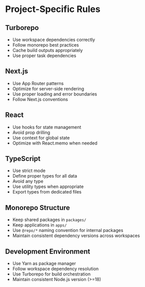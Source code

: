 # Project-Specific Rules

## Turborepo
- Use workspace dependencies correctly
- Follow monorepo best practices
- Cache build outputs appropriately
- Use proper task dependencies

## Next.js
- Use App Router patterns
- Optimize for server-side rendering
- Use proper loading and error boundaries
- Follow Next.js conventions

## React
- Use hooks for state management
- Avoid prop drilling
- Use context for global state
- Optimize with React.memo when needed

## TypeScript
- Use strict mode
- Define proper types for all data
- Avoid any type
- Use utility types when appropriate
- Export types from dedicated files

## Monorepo Structure
- Keep shared packages in `packages/`
- Keep applications in `apps/`
- Use `@repo/*` naming convention for internal packages
- Maintain consistent dependency versions across workspaces

## Development Environment
- Use Yarn as package manager
- Follow workspace dependency resolution
- Use Turborepo for build orchestration
- Maintain consistent Node.js version (>=18) 